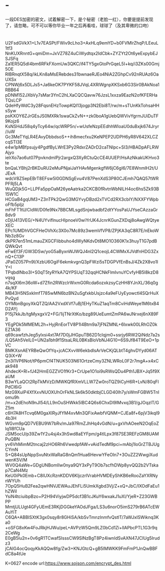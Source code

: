 # -
一段DES加密的密文，试着解密一下，是个秘密（老脸一红），你要是提前发现了，请忽略，可不可以等你毕业一年之后再看哇，球球了（及其卑微的口吻）
#
U2FsdGVkX1+L1v7EASPt/FWiv9cLho3+AxHLq9emYD+b0FVMlrZhqP/LEeuL1tf3
NnKUXRnntG+qmiDm+JxVZ78Z4uCiWydtqx2IdCbk+ZYZYt2Ot6yeExpybEJSJSFq
Za1ER5Q5dI4bm6RFkFXomUw3QKC/if4TY5gxGtoPrGqeL5I+kq/i3ZKs00Gmj5OE
RIBRnqtX58q/ikLKn8aMsERebdes31bwnaeRJEo4NiA2ZGhpCv92nRUAz6OaUXSx
CPNWj6x5DLJs5+Ja6keOK7PYKF58JVqL4XRlWgnpXKSxb6G3Sir0BAkNoa1RBB64
pDNM152JXbVy7sMar3YnC2hLXaCQCQavw76JzsL1xxza9EazN2ofKFERHaTQsLCP
QdeHfyWdC3y28FqsnEHzTowpKQI13jogp3N2Ebi8T/rw/m+sTUnKkTohsaHHsSyw
psKXOY6ZJrGEsJS0MXRk1swaCkZvN++zk0boA1gUebQWVivYgrmJUiDuTF9Kojz6
KsNSHdJ58q4yTcy64w/qcWRP5n/+wUsfeNzpEEdhhWIoaU0duBxjk674Jryr//uW
Gc3MeTYqLR4EAvyDbbdsoS++ih8mecfxu2KeNPEP2UDPH6yR8V642XLCZcqSTI3E
e4w1pMBfpsujy4PgdfByLWrE3Py2RdxrZADrD2caTNlpc+SI3/HBADpAFLRWAjyo
ielrXo7ao6ut07PpvkndmlPjr2argxQ3XyRCtuQcCE4UUEP/HsAzNkakUKHvo3te
bnQaLYBhj2rBKDuRU2eMuPNjaiJaYHAvMgenkgfW6jC6gI6/7E8WnmlH2t/UJExA
wdcV8ZSepEBrT8EFsw5l0GDNSgEvu4V87PenXdS3P80CJEmh7QAQ57tWRPFRj5LA
WuQDjk5G+LLPFa5ppOaM26yeAatrka2CKCB0fRvtnWbNILH4oc6hs5Zk93B15W1C
HCGaB4gqUM3+Z3nTPk2QwG3MGYvyDBzd2xTVCd2RX3cbIY/NXXFYWpboFfb5pljz
mFhFT1tU/CldW/D0fe9Nx7BBCMLsgdSnjwbadbf2dtYYosPaUJYseCAzzaGr8dv9
cDjU413VEG/+N4UYvifInucHIpnoeV0wiYrUK4JcnrKGunZXDqj8oAwgWQtyeXEC
EPc1UMDhVGCFHeOVhXc3X0o7Mc89z3wemVfVP8/ZPjKA3qC8R7E/nEkoWNb3z8Gv
dkPR7en51mLmauZXGCFlibbuho4dWyNKdvDt8MO1O360K1x3huyT1G7pdBQWkQvt
eFwEf3F/GW3DSw/yoG5aByxnWJWQJ4nl2Q1ceojL4CWMxXJVdfnHDG3ZxnQ+C13P
JPa0Z057Pn9l/XzbU6OgiF6ekmkvgnQ3pFWzi5sTDGPVfEnBsJ/4Zk2X8vo1IY+I
TPqbdlNbo3I+S0qT5tyRYkA7QYPSUqT32qqHCNkFlmIvnuYCvfyHB5l8kzD8vqsg
n7sqXl6m36oW+d7Zfin2RWzclrWxmG0Rcda6ozxkzsyCzHH8YJnXL/36q0g4k/KF
MB43H5NSxklmfT785wMN6bzBN2uSgfxkbUsjzc4a9eFUyEyowctl4SQrHuXPvQyd
OYMbnBgoyXkQTZQ/AA2VxdXVf7uBj1EHyTKuZ1aqTm8CviHdWeye1M6txB4D2AYj
P15j7kkJb/tgMyxgxV2+FG/1ijTNrXtKo/bzg89UeEumtZmPA6wJNrxej6nX89F3
YEgPDk5MMEML2h+HyjRnEorTV8P1I4Btm9a7jFNZMNL+6Ixwk00LRhOZ0kEZ1A36
q69cawfzhJeg5ylxsi4xt7Af7D0jJHGpuTB62D1clqjm0+ssrjy6RW2QiNdz7a2s
/LQ5Ah5VeIL0+UN2a1bh9f1StsaLRiL0BKsBloVbNJ4G10+6S9Jf84T9EeO+1pVC
BMKXsnAEYRBeQwOfYq+jcACXvvW6ekbdlsArVeCKjQLbtT4ghvDYyd06ATQ3iX+W
2n3i1VP6Not/tP6pmCf4TNUK503N61OrtzeCmy3ZNLWRoL0F2r7mgA+x4xCak948
AhdecK+Rl+fJ42HmEGZZVO1fKr3+CrUpe1O1oi9sRWsQDu4Pth1JBX+Jq5f9XaUM
B3wYLaQCt2RpTkMVzD/MWKQfRXmVLLW7Zw0roTQZ9iCyH6R+LvN/80qFlPdCl6iG
MzG9XulP4XfXxvNUOXUhOrFkNLSk6k50dktbjCLGD40lh7y/sWmFGBW5TnIomu9h
/m+x2dEhoN9nJI54/LL9nOuSHWkk5lBC4Q6s6ChxDl9lMvxq3B1/gJOqzlT/GZ5m
c6H7A8HTcvq6M0gaXlRyJfYM4xvMn3QFixAwbfVQNM+CJEa8f+6pjV3ikql94b3H
WGvm9pQD7VEBU9W7bRv/mJa97RmZJhHq4vGdN/u+gxVhAOeeN2OqEoZlq1l8fCUa
JSM5ocU/p39Zw1Y2u4sj4x3hSwd8aEYFpm/g4tlLpx3f87SE3REFzGM8UAMPuQBN
yv6VhMimM2tncaj2zHO6Rh6VwedpfAW+vAidTedM9pci+mAbj1loGrZTBJUgCYmN
S+Q84sUpNppSvuNtxWaRaG8nQm1Hua6HevwYFeOIn7+3OuZZ2WwgiXudwenK5V/M
WV0Q4aWe+GDgUNBomIIw0nya9QY3xPyT9Ob7scfhDWp8yvQQ2b2VTskap7CaN4Mz
KeU0iPk0Emb+C8lUXcRznKDDV6KIjczrlVrabHVMDEyShKB6eRooZaYXRNynWYUh
7OpQ5HuB2Fea2qwHNVJEWAuJEhFLi5UmkXgbd3Vj/Z+xQ+JbC/IXOdFaEu1hZWiI
YsiN4tciuibpBzo+P2H94ViyjwDP5dcf3B1cJKuY6wxakJ1uXl/YjeR+Z23GWBPP
MmtjULUgt4GFyUEmE3RKjDGGkeYAOdJFga/LS3u6norO5imS279rB6ATcEWAuYiT
C6QA+ABBISXtK3gx0sqy8r8GHiSA/kbSvTmnzlnmfvQstlT/7aWJxISWiknq3Ka0
+oSFG8xKw4FoJRkjHJWu/peL+AVPzW5Qm9LZ0bCd1Zi+llAPbcPTL1G3r9q2CeWg
E0gB5lu2n+0v6gR1TCwafSIsssCW9SlNzBgT8Pz4iwnIdSvAXN47JCIUg5Irudz3
jCAlG4ocQoqyKkAQQw8fg/Zw3+KNJGtcQ+gB5IMWKK9FmFmP1JnQwBBFdC8a4tUe

K=0627 encode url:https://www.sojson.com/encrypt_des.html
